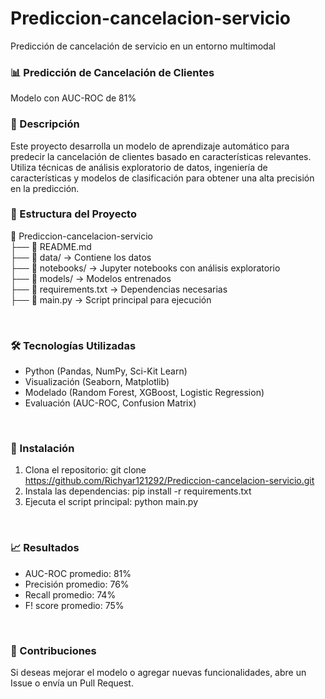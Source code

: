 # Prediccion-cancelacion-servicio
Predicción de cancelación de servicio en un entorno multimodal
<br>

<h3> 📊 Predicción de Cancelación de Clientes </h3>
Modelo con AUC-ROC de 81%

<br>

<h3> 📝 Descripción </h3>
Este proyecto desarrolla un modelo de aprendizaje automático para predecir la cancelación de clientes basado en características relevantes. Utiliza técnicas de análisis exploratorio de datos, ingeniería de características y modelos de clasificación para obtener una alta precisión en la predicción.

<br>

<h3> 📂 Estructura del Proyecto </h3>

📁 Prediccion-cancelacion-servicio  
 ├── 📄 README.md  
 ├── 📁 data/ → Contiene los datos  
 ├── 📁 notebooks/ → Jupyter notebooks con análisis exploratorio  
 ├── 📁 models/ → Modelos entrenados  
 ├── 📄 requirements.txt → Dependencias necesarias  
 ├── 📄 main.py → Script principal para ejecución  

<br>

 <h3> 🛠️ Tecnologías Utilizadas </h3>

- Python (Pandas, NumPy, Sci-Kit Learn)  
- Visualización (Seaborn, Matplotlib)  
- Modelado (Random Forest, XGBoost, Logistic Regression)  
- Evaluación (AUC-ROC, Confusion Matrix)  

<br>

 <h3> 🚀 Instalación  </h3>

1. Clona el repositorio:  git clone https://github.com/Richyar121292/Prediccion-cancelacion-servicio.git
2. Instala las dependencias:  pip install -r requirements.txt  
3. Ejecuta el script principal:  python main.py

<br>
<h3> 📈 Resultados </h3>

- AUC-ROC promedio: 81%
- Precisión promedio: 76%
- Recall promedio: 74%
- F! score promedio: 75%

<br>
<h3> 📌 Contribuciones </h3>

Si deseas mejorar el modelo o agregar nuevas funcionalidades, abre un Issue o envía un Pull Request.

